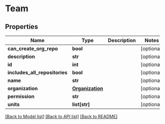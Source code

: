 # Team

## Properties
Name | Type | Description | Notes
------------ | ------------- | ------------- | -------------
**can_create_org_repo** | **bool** |  | [optional] 
**description** | **str** |  | [optional] 
**id** | **int** |  | [optional] 
**includes_all_repositories** | **bool** |  | [optional] 
**name** | **str** |  | [optional] 
**organization** | [**Organization**](Organization.md) |  | [optional] 
**permission** | **str** |  | [optional] 
**units** | **list[str]** |  | [optional] 

[[Back to Model list]](../README.md#documentation-for-models) [[Back to API list]](../README.md#documentation-for-api-endpoints) [[Back to README]](../README.md)


